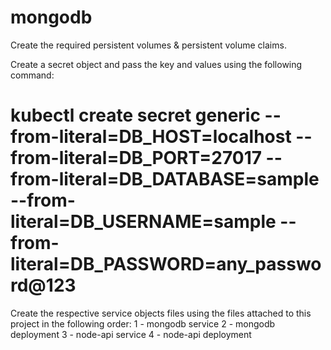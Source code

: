 # mongodb
Create the required persistent volumes & persistent volume claims.

Create a secret object and pass the key and values using the following command:

# kubectl create secret generic --from-literal=DB_HOST=localhost --from-literal=DB_PORT=27017 --from-literal=DB_DATABASE=sample --from-literal=DB_USERNAME=sample --from-literal=DB_PASSWORD=any_password@123

Create the respective service objects files using the files attached to this project in the following order:
1 - mongodb service
2 - mongodb deployment
3 - node-api service
4 - node-api deployment

